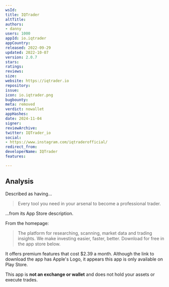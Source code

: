 ```yaml
---
wsId: 
title: IQTrader
altTitle: 
authors:
- danny
users: 1000
appId: io.iqtrader
appCountry: 
released: 2022-09-29
updated: 2022-10-07
version: 2.0.7
stars: 
ratings: 
reviews: 
size: 
website: https://iqtrader.io
repository: 
issue: 
icon: io.iqtrader.png
bugbounty: 
meta: removed
verdict: nowallet
appHashes: 
date: 2024-11-04
signer: 
reviewArchive: 
twitter: IQTrader_io
social:
- https://www.instagram.com/iqtraderofficial/
redirect_from: 
developerName: IQTrader
features: 

---
```


## Analysis

Described as having...

> Every tool you need in your arsenal to become a professional trader.

...from its App Store description. 

From the homepage:

> The platform for researching, scanning, market data and trading insights. We make investing easier, faster, better. Download for free in the app store below.

It offers premium features that cost $2.39 a month. Although the link to download the app has Apple's Logo, it appears this app is only available on Play Store.

This app is **not an exchange or wallet** and does not hold your assets or execute trades. 